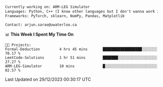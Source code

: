 ```txt
Currently working on: ARM-LEG Simulator
Languages: Python, C++ (I know other languages but I don't wanna work in them)
Frameworks: PyTorch, sklearn, NumPy, Pandas, Matplotlib

Contact: arjun.sarao@uwaterloo.ca
```

<!--START_SECTION:waka-->
📊 **This Week I Spent My Time On** 

```text
🐱‍💻 Projects: 
Formal-Deduction         4 hrs 45 mins       ██████████████████░░░░░░░   70.17 % 
LeetCode-Solutions       1 hr 51 mins        ███████░░░░░░░░░░░░░░░░░░   27.27 % 
ARM-LEG-Simulator        10 mins             █░░░░░░░░░░░░░░░░░░░░░░░░   02.57 % 
```


 Last Updated on 29/12/2023 00:30:17 UTC
<!--END_SECTION:waka-->
